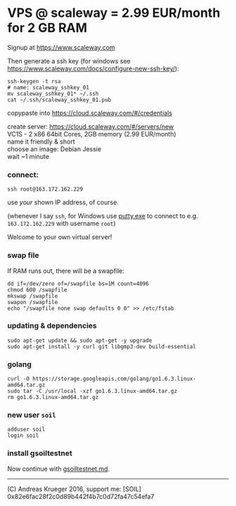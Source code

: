 # VPS @ scaleway = 2.99 EUR/month for 2 GB RAM

Signup at https://www.scaleway.com

Then generate a ssh key (for windows see https://www.scaleway.com/docs/configure-new-ssh-key/):

```
ssh-keygen -t rsa  
# name: scaleway_sshkey_01
mv scaleway_sshkey_01* ~/.ssh
cat ~/.ssh/scaleway_sshkey_01.pub
```
copypaste into https://cloud.scaleway.com/#/credentials

create server: https://cloud.scaleway.com/#/servers/new  
VC1S - 2 x86 64bit Cores, 2GB memory (2.99 EUR/month)  
name it friendly & short  
choose an image: Debian Jessie  
wait ~1 minute  

### connect:  
```
ssh root@163.172.162.229
```
use *your* shown IP address, of course. 

(whenever I say `ssh`, for Windows use [putty.exe](http://www.putty.org/) to connect to e.g. `163.172.162.229` with username `root`)

Welcome to your own virtual server!  

### swap file
If RAM runs out, there will be a swapfile:
```
dd if=/dev/zero of=/swapfile bs=1M count=4096
chmod 600 /swapfile
mkswap /swapfile
swapon /swapfile
echo "/swapfile none swap defaults 0 0" >> /etc/fstab
```


### updating & dependencies
```
sudo apt-get update && sudo apt-get -y upgrade
sudo apt-get install -y curl git libgmp3-dev build-essential 
```

### golang
```
curl -O https://storage.googleapis.com/golang/go1.6.3.linux-amd64.tar.gz
sudo tar -C /usr/local -xzf go1.6.3.linux-amd64.tar.gz
rm go1.6.3.linux-amd64.tar.gz
```

### new user ```soil```
```
adduser soil
login soil
```

### install gsoiltestnet
Now continue with [gsoiltestnet.md](gsoiltestnet.md).

---

(C) Andreas Krueger 2016, support me: [SOIL] 0x82e6fac28f2c0d89b442f4b7c0d72fa47c54efa7
